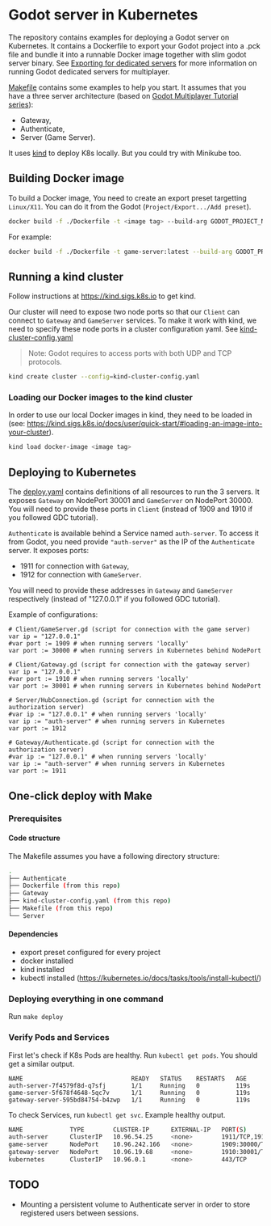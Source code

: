 # Godot server in Kubernetes
The repository contains examples for deploying a Godot server on Kubernetes. It contains a Dockerfile to export your Godot project into a .pck file and bundle it into a runnable Docker image together with slim godot server binary. See [Exporting for dedicated servers](https://docs.godotengine.org/en/stable/getting_started/workflow/export/exporting_for_dedicated_servers.html#doc-exporting-for-dedicated-servers) for more information on running Godot dedicated servers for multiplayer.

[Makefile](./Makefile) contains some examples to help you start. It assumes that you have a three server architecture (based on [Godot Multiplayer Tutorial series](https://www.youtube.com/playlist?list=PLZ-54sd-DMAKU8Neo5KsVmq8KtoDkfi4s)):
- Gateway,
- Authenticate,
- Server (Game Server).

It uses [kind](https://kind.sigs.k8s.io) to deploy K8s locally. But you could try with Minikube too.

## Building Docker image
To build a Docker image, You need to create an export preset targetting `Linux/X11`. You can do it from the Godot (`Project/Export.../Add preset`).

```bash
docker build -f ./Dockerfile -t <image tag> --build-arg GODOT_PROJECT_NAME=<Godot project name> <path to Godot project>
```
For example:
```bash
docker build -f ./Dockerfile -t game-server:latest --build-arg GODOT_PROJECT_NAME=Server ./Server
```

## Running a kind cluster
Follow instructions at https://kind.sigs.k8s.io to get kind.

Our cluster will need to expose two node ports so that our `Client` can connect to `Gateway` and `GameServer` services. To make it work with kind, we need to specify these node ports in a cluster configuration yaml. See [kind-cluster-config.yaml](./kind-cluster-config.yaml)

>Note: Godot requires to access ports with both UDP and TCP protocols.

```bash
kind create cluster --config=kind-cluster-config.yaml
```

### Loading our Docker images to the kind cluster
In order to use our local Docker images in kind, they need to be loaded in (see: https://kind.sigs.k8s.io/docs/user/quick-start/#loading-an-image-into-your-cluster).

```bash
kind load docker-image <image tag>
```

## Deploying to Kubernetes
The [deploy.yaml](./deploy.yaml) contains definitions of all resources to run the 3 servers. It exposes `Gateway` on NodePort 30001 and `GameServer` on NodePort 30000. You will need to provide these ports in `Client` (instead of 1909 and 1910 if you followed GDC tutorial).

`Authenticate` is available behind a Service named `auth-server`. To access it from Godot, you need provide `"auth-server"` as the IP of the `Authenticate` server. It exposes ports:
- 1911 for connection with `Gateway`,
- 1912 for connection with `GameServer`.

You will need to provide these addresses in `Gateway` and `GameServer` respectively (instead of "127.0.0.1" if you followed GDC tutorial).

Example of configurations:
```gdscript
# Client/GameServer.gd (script for connection with the game server)
var ip = "127.0.0.1"
#var port := 1909 # when running servers 'locally'
var port := 30000 # when running servers in Kubernetes behind NodePort

# Client/Gateway.gd (script for connection with the gateway server)
var ip = "127.0.0.1"
#var port := 1910 # when running servers 'locally'
var port := 30001 # when running servers in Kubernetes behind NodePort
```

```gdscript
# Server/HubConnection.gd (script for connection with the authorization server)
#var ip := "127.0.0.1" # when running servers 'locally'
var ip := "auth-server" # when running servers in Kubernetes
var port := 1912
```

```gdscript
# Gateway/Authenticate.gd (script for connection with the authorization server)
#var ip := "127.0.0.1" # when running servers 'locally'
var ip := "auth-server" # when running servers in Kubernetes
var port := 1911
```

## One-click deploy with Make
### Prerequisites
#### Code structure
The Makefile assumes you have a following directory structure:
```bash
.
├── Authenticate
├── Dockerfile (from this repo)
├── Gateway
├── kind-cluster-config.yaml (from this repo)
├── Makefile (from this repo)
└── Server
```
#### Dependencies
- export preset configured for every project
- docker installed
- kind installed
- kubectl installed (https://kubernetes.io/docs/tasks/tools/install-kubectl/)

### Deploying everything in one command
Run `make deploy`

### Verify Pods and Services
First let's check if K8s Pods are healthy. Run `kubectl get pods`. You should get a similar output.
```
NAME                              READY   STATUS    RESTARTS   AGE
auth-server-7f4579f8d-q7sfj       1/1     Running   0          119s
game-server-5f678f4648-5qc7v      1/1     Running   0          119s
gateway-server-595bd84754-b4zwp   1/1     Running   0          119s
```

To check Services, run `kubectl get svc`. Example healthy output.
```bash
NAME             TYPE        CLUSTER-IP      EXTERNAL-IP   PORT(S)                               AGE
auth-server      ClusterIP   10.96.54.25     <none>        1911/TCP,1911/UDP,1912/TCP,1912/UDP   2m53s
game-server      NodePort    10.96.242.166   <none>        1909:30000/TCP,1909:30000/UDP         2m53s
gateway-server   NodePort    10.96.19.68     <none>        1910:30001/TCP,1910:30001/UDP         2m53s
kubernetes       ClusterIP   10.96.0.1       <none>        443/TCP                               3m54s
```

## TODO
- Mounting a persistent volume to Authenticate server in order to store registered users between sessions.
